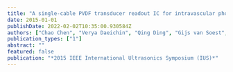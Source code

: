 ```yaml
---
title: "A single-cable PVDF transducer readout IC for intravascular photoacoustic imaging"
date: 2015-01-01
publishDate: 2022-02-02T10:35:00.930584Z
authors: ["Chao Chen", "Verya Daeichin", "Qing Ding", "Gijs van Soest", "Geert Springeling", "Ton van der Steen", "Michiel Pertijs", "Nico de Jong"]
publication_types: ["1"]
abstract: ""
featured: false
publication: "*2015 IEEE International Ultrasonics Symposium (IUS)*"
---
```


